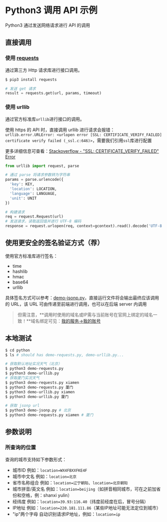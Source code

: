 # Python3 调用 API 示例

Python3 通过发送网络请求进行 API 的调用

## 直接调用

### 使用 [requests](https://github.com/kennethreitz/requests/)

通过第三方 Http 请求库进行接口调用。

```bash
$ pip3 install requests
```

```python
# 发送 get 请求
result = requests.get(url, params, timeout)
```

### 使用 urllib

通过官方标准库`urllib`进行接口的调用。

使用 https 的 API 时，直接调用 urllib 进行请求会报错：`urllib.error.URLError: <urlopen error [SSL: CERTIFICATE_VERIFY_FAILED] certificate verify failed (_ssl.c:646)>`，需要我们引用`ssl`库进行配置

更多详细信息可查看：[Stackoverflow - "SSL: CERTIFICATE_VERIFY_FAILED" Error](http://stackoverflow.com/questions/27835619/ssl-certificate-verify-failed-error)

```python
from urllib import request, parse

# 通过 parse 将请求参数转为字符串
params = parse.urlencode({
  'key': KEY,
  'location': LOCATION,
  'language': LANGUAGE,
  'unit': UNIT
})

# 构建请求
req = request.Request(url)
# 发送请求，读取返回值并进行 UTF-8 编码
response = request.urlopen(req, context=gcontext).read().decode('UTF-8')
```

## 使用更安全的签名验证方式（荐）

使用官方标准库进行签名：

- time
- hashlib
- hmac
- base64
- urllib

具体签名方式可以参考：[demo-jsonp.py](./demo-jsonp.py)，直接运行文件将会输出最终应该调用的 URL，该 URL 可由传递至前端进行调用，也可以在后端 server 内调用

> 但需注意，**调用时使用的域名或IP需与当前账号在官网上绑定的域名一致！**域名绑定可见：[我的服务->我的账号](http://www.thinkpage.cn/account)

## 本地测试

```bash
$ cd python
$ ls # should has demo-requests.py, demo-urllib.py...

# 获取默认地址实况天气（北京）
$ python3 demo-requests.py
$ python3 demo-urllib.py
# 获取厦门实况天气
$ python3 demo-requests.py xiamen
$ python3 demo-requests.py 厦门
$ python3 demo-urllib.py xiamen
$ python3 demo-urllib.py 厦门

# 获取 jsonp url
$ python3 demo-jsonp.py # 北京
$ python3 demo-requests.py xiamen # 厦门
```

## 参数说明

### 所查询的位置

查询的城市支持如下参数形式：

- 城市ID 例如：`location=WX4FBXXFKE4F`
- 城市中文名 例如：`location=北京`
- 省市名称组合 例如：`location=辽宁朝阳`、`location=北京朝阳`
- 城市拼音/英文名 例如：`location=beijing`（如拼音相同城市，可在之前加省份和空格，例：shanxi yulin）
- 经纬度 例如：`location=39.93:116.40`（纬度前经度在后，冒号分隔）
- IP地址 例如：`location=220.181.111.86`（某些IP地址可能无法定位到城市）
- "ip"两个字母 自动识别请求IP地址，例如：`location=ip`
